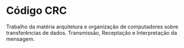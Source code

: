 <h1 text-align:center>Código CRC</h1> 
Trabalho da matéria arquitetura e organização de computadores sobre transferências de dados. Transmissão, Receptação e Interpretação da mensagem.
